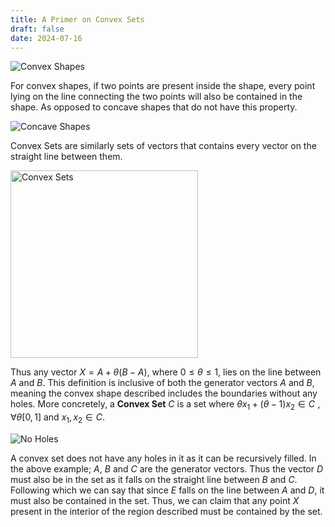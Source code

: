 ```yaml
---
title: A Primer on Convex Sets
draft: false
date: 2024-07-16
---
```


<img src="https://raw.githubusercontent.com/SykChw/sykchw.github.io/v4/content/images/convex.png" alt="Convex Shapes" class="center">

For convex shapes, if two points are present inside the shape, every point lying on the line connecting the two points will also be contained in the shape. As opposed to concave shapes that do not have this property.


<img src="https://raw.githubusercontent.com/SykChw/sykchw.github.io/v4/content/images/concave.png" alt="Concave Shapes" class="center">

Convex Sets are similarly sets of vectors that contains every vector on the straight line between them.

<img src="https://raw.githubusercontent.com/SykChw/sykchw.github.io/v4/content/images/convexset.png" alt="Convex Sets" class="center" width="300"> 

Thus any vector $X = A + \theta (B -A)$, where $0 \le \theta \le 1$, lies on the line between $A$ and $B$. This definition is inclusive of both the generator vectors $A$ and $B$, meaning the convex shape described includes the boundaries without any holes. More concretely, a **Convex Set** $C$ is a set where $\theta x_1 + (\theta -1) x_2 \in C \, \, , \forall \theta [0,1]$ and $x_1, x_2 \in C$.

<img src="https://raw.githubusercontent.com/SykChw/sykchw.github.io/v4/content/images/noholes.png" alt="No Holes" class="center">

A convex set does not have any holes in it as it can be recursively filled. In the above example; $A$, $B$ and $C$ are the generator vectors. Thus the vector $D$ must also be in the set as it falls on the straight line between $B$ and $C$. Following which we can say that since $E$ falls on the line between $A$ and $D$, it must also be contained in the set. Thus, we can claim that any point $X$ present in the interior of the region described must be contained by the set.